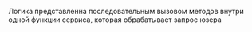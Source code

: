 Логика представленна последовательным вызовом методов внутри одной функции сервиса, которая обрабатывает запрос юзера